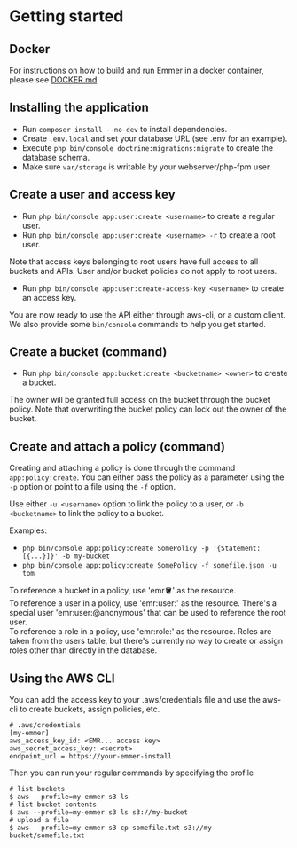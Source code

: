 # Getting started

## Docker

For instructions on how to build and run Emmer in a docker container, please see [DOCKER.md](DOCKER.md).

## Installing the application

* Run `composer install --no-dev` to install dependencies.
* Create `.env.local` and set your database URL (see .env for an example).
* Execute `php bin/console doctrine:migrations:migrate` to create the database schema.
* Make sure `var/storage` is writable by your webserver/php-fpm user.

## Create a user and access key

* Run `php bin/console app:user:create <username>` to create a regular user.
* Run `php bin/console app:user:create <username> -r` to create a root user.

Note that access keys belonging to root users have full access to all buckets and APIs.
User and/or bucket policies do not apply to root users.

* Run `php bin/console app:user:create-access-key <username>` to create an access key.

You are now ready to use the API either through aws-cli, or a custom client. We also provide some `bin/console` commands
to help you get started.

## Create a bucket (command)

* Run `php bin/console app:bucket:create <bucketname> <owner>` to create a bucket.

The owner will be granted full access on the bucket through the bucket policy. Note that overwriting the bucket policy
can lock out the owner of the bucket.

## Create and attach a policy (command)

Creating and attaching a policy is done through the command `app:policy:create`. You can either pass the policy as a
parameter using the `-p` option or point to a file using the `-f` option.

Use either `-u <username>` option to link the policy to a user, or `-b <bucketname>` to link the policy to a bucket.
 
Examples:
* `php bin/console app:policy:create SomePolicy -p '{Statement: [{...}]}' -b my-bucket`
* `php bin/console app:policy:create SomePolicy -f somefile.json -u tom`

To reference a bucket in a policy, use 'emr:bucket:<bucketname>' as the resource.  
To reference a user in a policy, use 'emr:user:<username>' as the resource. There's a special user 'emr:user:@anonymous' that
can be used to reference the root user.  
To reference a role in a policy, use 'emr:role:<rolename>' as the resource. Roles are taken from the users table, but there's
currently no way to create or assign roles other than directly in the database.

## Using the AWS CLI

You can add the access key to your .aws/credentials file and use the aws-cli to create buckets, assign policies, etc.

```
# .aws/credentials
[my-emmer]
aws_access_key_id: <EMR... access key>
aws_secret_access_key: <secret>
endpoint_url = https://your-emmer-install
```

Then you can run your regular commands by specifying the profile
```
# list buckets
$ aws --profile=my-emmer s3 ls
# list bucket contents
$ aws --profile=my-emmer s3 ls s3://my-bucket
# upload a file
$ aws --profile=my-emmer s3 cp somefile.txt s3://my-bucket/somefile.txt
```

